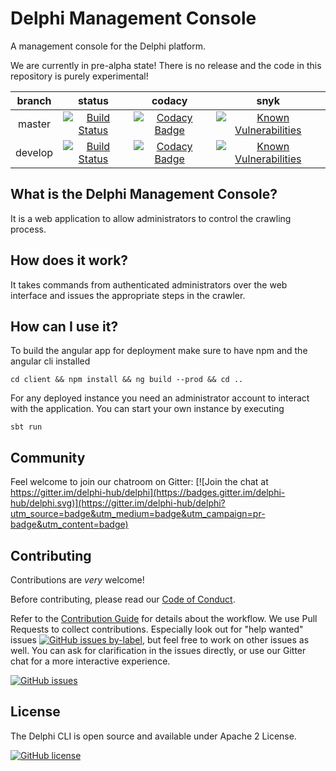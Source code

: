 # Delphi Management Console

A management console for the Delphi platform.

We are currently in pre-alpha state! There is no release and the code in
this repository is purely experimental!

|branch | status | codacy | snyk |
| :---: | :---: | :---: | :---: |  
| master | [![Build Status](https://travis-ci.org/delphi-hub/delphi-management.svg?branch=master)](https://travis-ci.org/delphi-hub/delphi-management) | [![Codacy Badge](https://api.codacy.com/project/badge/Grade/0a50d2132e6b46adb6f6eb36b6ddc4e7)](https://www.codacy.com/app/delphi-hub/delphi-management?utm_source=github.com&amp;utm_medium=referral&amp;utm_content=delphi-hub/delphi-management&amp;utm_campaign=Badge_Grade)| [![Known Vulnerabilities](https://snyk.io/test/github/delphi-hub/delphi-management/badge.svg?targetFile=build.sbt)](https://snyk.io/test/github/delphi-hub/delphi-management/?targetFile=build.sbt) |
| develop | [![Build Status](https://travis-ci.org/delphi-hub/delphi-management.svg?branch=develop)](https://travis-ci.org/delphi-hub/delphi-management) | [![Codacy Badge](https://api.codacy.com/project/badge/Grade/0a50d2132e6b46adb6f6eb36b6ddc4e7?branch=develop)](https://www.codacy.com/app/delphi-hub/delphi-management?utm_source=github.com&amp;utm_medium=referral&amp;utm_content=delphi-hub/delphi-management&amp;utm_campaign=Badge_Grade) | [![Known Vulnerabilities](https://snyk.io/test/github/delphi-hub/delphi-management/develop/badge.svg?targetFile=build.sbt)](https://snyk.io/test/github/delphi-hub/delphi-management/develop/?targetFile=build.sbt) |

## What is the Delphi Management Console?

It is a web application to allow administrators to control the crawling process.

## How does it work?

It takes commands from authenticated administrators over the web interface and issues the appropriate steps in the crawler.

## How can I use it?
To build the angular app for deployment make sure to have npm and the angular cli installed 
```
cd client && npm install && ng build --prod && cd ..
```
For any deployed instance you need an administrator account to interact with the application.
You can start your own instance by executing
```
sbt run
```

## Community

Feel welcome to join our chatroom on Gitter: [![Join the chat at https://gitter.im/delphi-hub/delphi](https://badges.gitter.im/delphi-hub/delphi.svg)](https://gitter.im/delphi-hub/delphi?utm_source=badge&utm_medium=badge&utm_campaign=pr-badge&utm_content=badge)


## Contributing

Contributions are *very* welcome!

Before contributing, please read our [Code of Conduct](CODE_OF_CONDUCT.md).

Refer to the [Contribution Guide](CONTRIBUTING.md) for details about the workflow.
We use Pull Requests to collect contributions. Especially look out for "help wanted" issues
[![GitHub issues by-label](https://img.shields.io/github/issues/delphi-hub/delphi-management/help%20wanted.svg)](https://github.com/delphi-hub/delphi-management/issues?q=is%3Aopen+is%3Aissue+label%3A%22help+wanted%22),
but feel free to work on other issues as well.
You can ask for clarification in the issues directly, or use our Gitter
chat for a more interactive experience.

[![GitHub issues](https://img.shields.io/github/issues/delphi-hub/delphi-management.svg)](https://github.com/delphi-hub/delphi-management/issues)


## License

The Delphi CLI is open source and available under Apache 2 License.

[![GitHub license](https://img.shields.io/github/license/delphi-hub/delphi-management.svg)](https://github.com/delphi-hub/delphi-management/blob/master/LICENSE)
